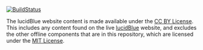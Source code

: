[![BuildStatus](https://travis-ci.org/undefinedvalue/lucidblue.svg)](https://travis-ci.org/undefinedvalue/lucidblue)

The lucidBlue website content is made available under the [CC BY
License](https://creativecommons.org/licenses/by/4.0/). This includes any
content found on the live [lucidBlue](https://lucidblue.net) website, and
excludes the other offline components that are in this repository, which are
licensed under the [MIT License](https://opensource.org/licenses/MIT).
